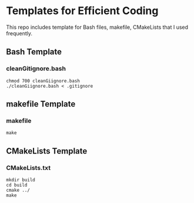 # Templates for Efficient Coding
This repo includes template for Bash files, makefile, CMakeLists that I used frequently.

## Bash Template
### cleanGitignore.bash
```shell
chmod 700 cleanGiignore.bash
./cleanGiignore.bash < .gitignore
```

## makefile Template
### makefile
```shell
make 
```

## CMakeLists Template
### CMakeLists.txt
```shell
mkdir build
cd build
cmake ../
make
```





